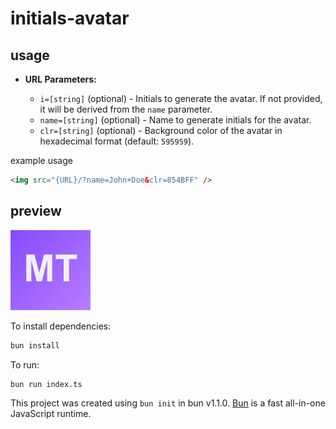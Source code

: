 # initials-avatar

## usage

- **URL Parameters:**

  - `i=[string]` (optional) - Initials to generate the avatar. If not provided, it will be derived from the `name` parameter.
  - `name=[string]` (optional) - Name to generate initials for the avatar.
  - `clr=[string]` (optional) - Background color of the avatar in hexadecimal format (default: `595959`).

example usage

```html
<img src="{URL}/?name=John+Doe&clr=854BFF" />
```

## preview

<img src="./assets//example.png" />

To install dependencies:

```bash
bun install
```

To run:

```bash
bun run index.ts
```

This project was created using `bun init` in bun v1.1.0. [Bun](https://bun.sh) is a fast all-in-one JavaScript runtime.
